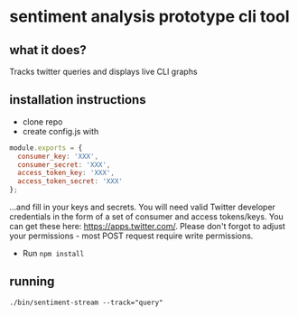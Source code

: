 # sentiment analysis prototype cli tool

## what it does?
Tracks twitter queries and displays live CLI graphs

## installation instructions

- clone repo
- create config.js with

```javascript
module.exports = {
  consumer_key: 'XXX',
  consumer_secret: 'XXX',
  access_token_key: 'XXX',
  access_token_secret: 'XXX'
};
```


...and fill in your keys and secrets.  You will need valid Twitter
developer credentials in the form of a set of consumer and access
tokens/keys. You can get these here: https://apps.twitter.com/. Please
don't forgot to adjust your permissions - most POST request require
write permissions.


- Run `npm install`


## running

```
./bin/sentiment-stream --track="query"
```
